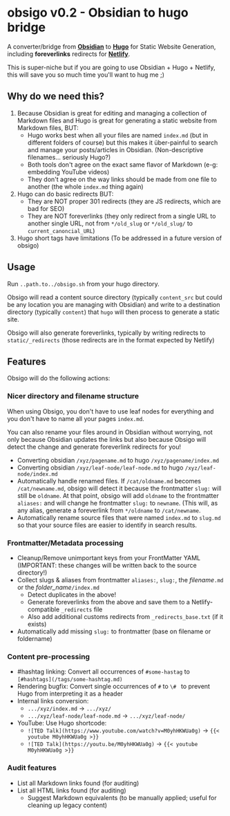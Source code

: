 # obsigo v0.2 - Obsidian to hugo bridge

A converter/bridge from **[Obsidian](https://obsidian.md)** to **[Hugo](https://gohugo.io)** for Static Website Generation, 
including **foreverlinks** redirects for **[Netlify](https://www.netlify.com)**.

This is super-niche but if you are going to use Obsidian + Hugo + Netlify, this will save you so much time you'll want to hug me ;)  

## Why do we need this?

1. Because Obsidian is great for editing and managing a collection of Markdown files and Hugo is great for 
   generating a static website from Markdown files, BUT:
   - Hugo works best when all your files are named `index.md` (but in different folders of course) but this makes it 
     über-painful to search and manage your posts/articles in Obsidian. (Non-descriptive filenames... seriously Hugo?)
   - Both tools don't agree on the exact same flavor of Markdown (e-g: embedding YouTube videos)
   - They don't agree on the way links should be made from one file to another (the whole `index.md` thing again)
2. Hugo can do basic redirects BUT:
   - They are NOT proper 301 redirects (they are JS redirects, which are bad for SEO)
   - They are NOT foreverlinks (they only redirect from a single URL to another single URL, not from `*/old_slug` or `*/old_slug/` to `current_canoncial_URL`)
3. Hugo short tags have limitations (To be addressed in a future version of obsigo)

## Usage

Run `..path.to../obsigo.sh` from your hugo directory.

Obsigo will read a content source directory (typically `content_src` but could be any location you are managing 
with Obsidian) and write to a destination directory (typically `content`) that `hugo` will then process to 
generate a static site.

Obsigo will also generate foreverlinks, typically by writing redirects to `static/_redirects` (those redirects are
in the format expected by Netlify)

## Features

Obsigo will do the following actions:

### Nicer directory and filename structure

When using Obsigo, you don't have to use leaf nodes for everything and you don't have to name all your pages `index.md`.

You can also rename your files around in Obsidian without worrying, not only because Obsidian updates the links but also 
because Obsigo will detect the change and generate foreverlink redirects for you!

- Converting obsidian `/xyz/pagename.md` to hugo `/xyz/pagename/index.md`
- Converting obsidian `/xyz/leaf-node/leaf-node.md` to hugo `/xyz/leaf-node/index.md`
- Automatically handle renamed files. If `/cat/oldname.md` becomes `/cat/newname.md`, obsigo will detect it because the
  frontmatter `slug:` will still be `oldname`. At that point, obsigo will add `oldname` to the frontmatter `aliases:`
  and will change he frontmatter `slug:` to `newname`. (This will, as any alias, 
  generate a foreverlink from `*/oldname` to `/cat/newname`.
- Automatically rename source files that were named `index.md` to `slug.md` so that your source files are easier to
  identify in search results.


### Frontmatter/Metadata processing
 
- Cleanup/Remove unimportant keys from your FrontMatter YAML (IMPORTANT: these changes will be written back 
  to the source directory!)
- Collect slugs & aliases from frontmatter `aliases:`, `slug:`, the _filename_`.md` or the _folder_name_`/index.md`
  - Detect duplicates in the above!
  - Generate foreverlinks from the above and save them to a Netlify-compatible `_redirects` file
  - Also add additional customs redirects from `_redirects_base.txt` (if it exists)
- Automatically add missing `slug:` to frontmatter (base on filename or foldername)

### Content pre-processing

- #hashtag linking: Convert all occurrences of `#some-hastag` to `[#hashtags](/tags/some-hashtag.md)`
- Rendering bugfix: Convert single occurrences of ` # ` to `\# ` to prevent Hugo from interpreting it as a header
- Internal links conversion:
  - `.../xyz/index.md` -> `.../xyz/`
  - `.../xyz/leaf-node/leaf-node.md` -> `.../xyz/leaf-node/`
- YouTube: Use Hugo shortcode:
  - `![TED Talk](https://www.youtube.com/watch?v=M0yhHKWUa0g)` -> `{{< youtube M0yhHKWUa0g >}}`
  - `![TED Talk](https://youtu.be/M0yhHKWUa0g)` -> `{{< youtube M0yhHKWUa0g >}}`

### Audit features

- List all Markdown links found (for auditing)
- List all HTML links found (for auditing)
  - Suggest Markdown equivalents (to be manually applied; useful for cleaning up legacy content)

